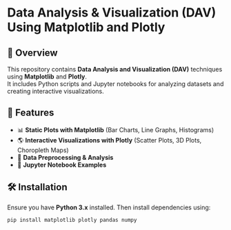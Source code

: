 # Data Analysis & Visualization (DAV) Using Matplotlib and Plotly

## 📌 Overview
This repository contains **Data Analysis and Visualization (DAV)** techniques using **Matplotlib** and **Plotly**.  
It includes Python scripts and Jupyter notebooks for analyzing datasets and creating interactive visualizations.

## 📂 Features
- 📊 **Static Plots with Matplotlib** (Bar Charts, Line Graphs, Histograms)
- 🌎 **Interactive Visualizations with Plotly** (Scatter Plots, 3D Plots, Choropleth Maps)
- 🔎 **Data Preprocessing & Analysis**
- 📂 **Jupyter Notebook Examples**

## 🛠️ Installation
Ensure you have **Python 3.x** installed. Then install dependencies using:

```bash
pip install matplotlib plotly pandas numpy
